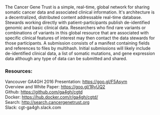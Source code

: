 The Cancer Gene Trust is a simple, real-time, global network for sharing somatic 
cancer data and associated clinical information.
It's architecture is a decentralized, distributed content addressable real-time
database. Stewards working directly with patient-participants publish de-identified genomic and
basic clinical data. Researchers who find rare variants or combinations of variants in this global
resource that are associated with specific clinical features of interest may then contact the data
stewards for those participants. A submission consists of a manifest containing fields and
references to files by multihash. Initial submissions will likely include de-identified clinical
data, a list of somatic mutations, and gene expression data although any type of data can be
submitted and shared.

### Resources:
Vancouver GA4GH 2016 Presentation: https://goo.gl/F5Asym  
Overview and White Paper: https://goo.gl/1RyUQ2  
Github: https://github.com/ga4gh/cgtd  
Docker: https://hub.docker.com/r/ga4gh/cgtd/  
Search: http://search.cancergenetrust.org  
Slack: cgt-ga4gh.slack.com  
